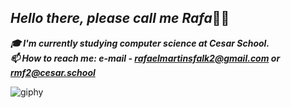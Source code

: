   ## ***Hello there, please call me Rafa***👋🏻

 ***🎓  I'm currently studying computer science at Cesar School.***    
 ***📫 How to reach me: e-mail - rafaelmartinsfalk2@gmail.com or rmf2@cesar.school***
<!---
falkrafa/falkrafa is a ✨ special ✨ repository because its `README.md` (this file) appears on your GitHub profile.
You can click the Preview link to take a look at your changes.
--->
  ![giphy](https://user-images.githubusercontent.com/99197878/160252992-efa33c21-71d8-4a2f-b603-37918d6e5b77.gif)
